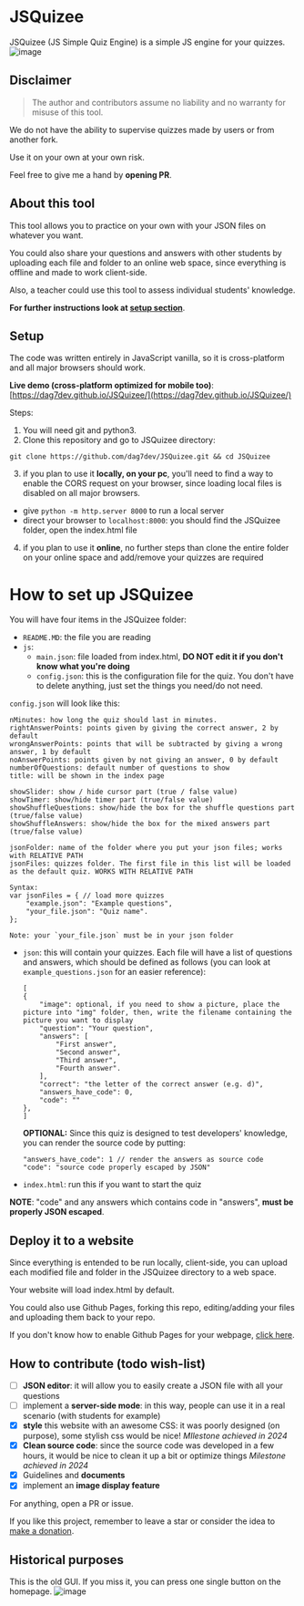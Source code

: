 # JSQuizee
JSQuizee (JS Simple Quiz Engine) is a simple JS engine for your quizzes.
![image](https://github.com/dag7dev/JSQuizee/assets/44711271/089ac938-aa54-4536-974c-5f26bad7c0b0)


## Disclaimer
> The author and contributors assume no liability and no warranty for misuse of this tool.

We do not have the ability to supervise quizzes made by users or from another fork.

Use it on your own at your own risk.

Feel free to give me a hand by **opening PR**. 


## About this tool
This tool allows you to practice on your own with your JSON files on whatever you want.

You could also share your questions and answers with other students by uploading each file and folder to an online web space, since everything is offline and made to work client-side.

Also, a teacher could use this tool to assess individual students' knowledge.

**For further instructions look at [setup section](#setup)**.

## Setup
The code was written entirely in JavaScript vanilla, so it is cross-platform and all major browsers should work. 

**Live demo (cross-platform optimized for mobile too)**: [https://dag7dev.github.io/JSQuizee/](https://dag7dev.github.io/JSQuizee/)

Steps:
1. You will need git and python3.
2. Clone this repository and go to JSQuizee directory:
```
git clone https://github.com/dag7dev/JSQuizee.git && cd JSQuizee
```
3. if you plan to use it **locally, on your pc**, you'll need to find a way to enable the CORS request on your browser, since loading local files is disabled on all major browsers.
- give `python -m http.server 8000` to run a local server
- direct your browser to `localhost:8000`: you should find the JSQuizee folder, open the index.html file

4. if you plan to use it **online**, no further steps than clone the entire folder on your online space and add/remove your quizzes are required 

# How to set up JSQuizee
You will have four items in the JSQuizee folder:
- `README.MD`: the file you are reading
- `js`:
    - `main.json`: file loaded from index.html, __DO NOT edit it if you don't know what you're doing__
    - `config.json`: this is the configuration file for the quiz. You don't have to delete anything, just set the things you need/do not need.

`config.json` will look like this:
```
nMinutes: how long the quiz should last in minutes.
rightAnswerPoints: points given by giving the correct answer, 2 by default
wrongAnswerPoints: points that will be subtracted by giving a wrong answer, 1 by default
noAnswerPoints: points given by not giving an answer, 0 by default
numberOfQuestions: default number of questions to show
title: will be shown in the index page

showSlider: show / hide cursor part (true / false value)
showTimer: show/hide timer part (true/false value)
showShuffleQuestions: show/hide the box for the shuffle questions part (true/false value)
showShuffleAnswers: show/hide the box for the mixed answers part (true/false value)

jsonFolder: name of the folder where you put your json files; works with RELATIVE PATH
jsonFiles: quizzes folder. The first file in this list will be loaded as the default quiz. WORKS WITH RELATIVE PATH

Syntax:
var jsonFiles = { // load more quizzes
    "example.json": "Example questions",
    "your_file.json": "Quiz name".
};

Note: your `your_file.json` must be in your json folder
```
- `json`: this will contain your quizzes. Each file will have a list of questions and answers, which should be defined as follows (you can look at `example_questions.json` for an easier reference):
    ```
    [
    {
        "image": optional, if you need to show a picture, place the picture into "img" folder, then, write the filename containing the picture you want to display
        "question": "Your question",
        "answers": [
            "First answer",
            "Second answer",
            "Third answer",
            "Fourth answer".
        ],
        "correct": "the letter of the correct answer (e.g. d)",
        "answers_have_code": 0,
        "code": ""
    },
    ]
    ```
    
    **OPTIONAL:** Since this quiz is designed to test developers' knowledge, you can render the source code by putting:
    ```
    "answers_have_code": 1 // render the answers as source code
    "code": "source code properly escaped by JSON"
    ```

- `index.html`: run this if you want to start the quiz

**NOTE**: "code" and any answers which contains code in "answers", __must be properly JSON escaped__.

## Deploy it to a website
Since everything is entended to be run locally, client-side, you can upload each modified file and folder in the JSQuizee directory to a web space.

Your website will load index.html by default.

You could also use Github Pages, forking this repo, editing/adding your files and uploading them back to your repo.

If you don't know how to enable Github Pages for your webpage, [click here](https://guides.github.com/features/pages/).

## How to contribute (todo wish-list)

- [ ] **JSON editor**: it will allow you to easily create a JSON file with all your questions
- [ ] implement a **server-side mode**: in this way, people can use it in a real scenario (with students for example)
- [X] **style** this website with an awesome CSS: it was poorly designed (on purpose), some stylish css would be nice! _MIlestone achieved in 2024_
- [X] **Clean source code**: since the source code was developed in a few hours, it would be nice to clean it up a bit or optimize things _Milestone achieved in 2024_
- [X] Guidelines and **documents**
- [X] implement an **image display feature**

For anything, open a PR or issue.

If you like this project, remember to leave a star or consider the idea to [make a donation](https://www.paypal.com/paypalme/therealdag7).

## Historical purposes
This is the old GUI. If you miss it, you can press one single button on the homepage.
![image](https://github.com/dag7dev/JSQuizee/assets/44711271/0a1f1f2d-3fe9-45e2-87f2-470d818243f4)

